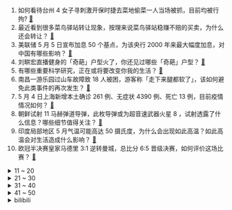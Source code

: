 1. 如何看待台州 4 女子寻刺激开保时捷去菜地偷菜一人当场被抓，目前均被行拘? [:link:](https://www.zhihu.com/question/531291641)
2. 最近看到很多菜鸟驿站转让现象，按理来说菜鸟驿站稳赚不赔的买卖，为什么还会转让？ [:link:](https://www.zhihu.com/question/516183094)
3. 美联储 5 月 5 日宣布加息 50 个基点，为该央行 2000 年来最大幅度加息，对中国有哪些影响？ [:link:](https://www.zhihu.com/question/531283055)
4. 刘畊宏直播健身的「奇葩」户型火了，你还见过哪些「奇葩」户型？ [:link:](https://www.zhihu.com/question/529790832)
5. 有哪些重要科学研究，正在或将要改变你我的生活？ [:link:](https://www.zhihu.com/question/531023059)
6. 南昌一游乐园过山车故障致 18 人被困，游客称「走下来腿都软了」，该如何避免此类事件的再次发生？ [:link:](https://www.zhihu.com/question/531295575)
7. 5 月 4 日上海新增本土确诊 261 例、无症状 4390 例、死亡 13 例，目前疫情情况如何？ [:link:](https://www.zhihu.com/question/531403608)
8. 朝鲜试射 11 马赫弹道导弹，此枚导弹或为超音速武器火星 8 ，试射透露了什么信息？哪些细节值得关注？ [:link:](https://www.zhihu.com/question/531341854)
9. 印度局部地区 5 月气温可能高达 50 摄氏度，为什么会出现如此高温？如此高温会对生活造成什么影响？ [:link:](https://www.zhihu.com/question/531004528)
10. 欧冠半决赛皇家马德里 3:1 逆转曼城，总比分 6:5 晋级决赛，如何评价这场比赛？ [:link:](https://www.zhihu.com/question/531398400)
<details>
<summary>11 ~ 20</summary>

11. 为何比亚迪有钱不赚，手握刀片电池，dmi王牌技术，海外市场基本是0? [:link:](https://www.zhihu.com/question/526422131)
12. 家里条件一般，想让孩子学个乐器，有什么推荐吗（不打算走艺术这条路）？ [:link:](https://www.zhihu.com/question/416893134)
13. 如果把香港四大天王年轻时放到现在，是不是和如今小鲜肉在娱乐圈的地位差不多? [:link:](https://www.zhihu.com/question/431760914)
14. 为什么近期各大APP的IP都只显示属地而不是IP地址呢？ [:link:](https://www.zhihu.com/question/531028989)
15. 北京健康宝更新，健康码、核酸检测及疫苗接种信息「一键可查」，会带来哪些影响？你还期待哪些更新？ [:link:](https://www.zhihu.com/question/531277615)
16. 为什么王者荣耀最近排位疑似出现大量人机？ [:link:](https://www.zhihu.com/question/367180730)
17. 喜欢管人是什么心理？ [:link:](https://www.zhihu.com/question/528147653)
18. 在面试时，学历和能力哪个优先呢？ [:link:](https://www.zhihu.com/question/531148726)
19. 「巅峰使命 2022」珠峰科考成功登顶，在珠峰成功架设世界海拔最高自动气象站，还有哪些科考纪录将诞生？ [:link:](https://www.zhihu.com/question/531269174)
20. 微软 CEO 称 XBox 已经连续两个季度领先，如何看待这一说法，本世代 Xbox 真的要翻身了吗？ [:link:](https://www.zhihu.com/question/530500734)
</details>
<details>
<summary>21 ~ 30</summary>

21. 引起年轻人产生焦虑的原因有哪些？ [:link:](https://www.zhihu.com/question/531348611)
22. 北京多例感染者出现呼吸道症状后核酸仍为阴性，原因可能是什么？该如何注意自我防范？ [:link:](https://www.zhihu.com/question/531329477)
23. 部分村干部把岗位作「跳板」，「九成精力投入行政，一成时间联系群众」成常态，会给基层治理带来哪些风险？ [:link:](https://www.zhihu.com/question/530608984)
24. 请问大家觉得刘浩存适合演《三体》里的程心吗？ [:link:](https://www.zhihu.com/question/527383163)
25. 一直没读懂，红楼里贾政怎会看上赵姨娘那种女子？ [:link:](https://www.zhihu.com/question/530827295)
26. 西安是否如网上所说「工资低，高消费」？ [:link:](https://www.zhihu.com/question/353434853)
27. 为什么鬼吹灯，盗墓笔记的作者可以知道这么多的盗墓知识？ [:link:](https://www.zhihu.com/question/310959418)
28. 研究称 40 万年内人类找不到外星人，这是真的吗？有哪些科学依据？ [:link:](https://www.zhihu.com/question/531302671)
29. 俄罗斯外交部宣布将日本首相和外相列入禁止入境名单，还有哪些信息值得关注？ [:link:](https://www.zhihu.com/question/531322648)
30. 有人认为要是没有美国北约支持乌克兰，这场战争早就结束了，因此美国北约负有责任，大家怎么看法？ [:link:](https://www.zhihu.com/question/531262809)
</details>
<details>
<summary>31 ~ 40</summary>

31. 比亚迪 4 月新能源汽车销售 10.6 万辆，这一数据说明了什么？ [:link:](https://www.zhihu.com/question/531201036)
32. 如何评价《风骚律师》（Better Call Saul）第六季第四集？ [:link:](https://www.zhihu.com/question/531143012)
33. 电视剧《重生之门》第 10-11 集拍得怎么样？哪些剧情点值得关注？ [:link:](https://www.zhihu.com/question/531059051)
34. 欧冠半决赛次回合利物浦 3:2 比利亚雷亚尔，总比分 5:2 晋级决赛，如何评价这场比赛？ [:link:](https://www.zhihu.com/question/531260874)
35. 跑步很多年，目前 5km 最快 25 分钟，有什么方法能在一个月内 5km 跑进 20 分钟？ [:link:](https://www.zhihu.com/question/530796958)
36. 我想问一下在银行上班，天天加班加到七点多正常吗？ [:link:](https://www.zhihu.com/question/530501286)
37. 你看过哪些令你心头一颤的书籍？ [:link:](https://www.zhihu.com/question/450820049)
38. 你见过最拙劣的学术造假是什么样的？ [:link:](https://www.zhihu.com/question/299526311)
39. 高一了，每天都学不进去，总感觉考不上大学，也不想混日子，我应该现在就去读专科吗? [:link:](https://www.zhihu.com/question/530805741)
40. 原神深渊满星到底对平民玩家的练度要求有多高？ [:link:](https://www.zhihu.com/question/511830225)
</details>
<details>
<summary>41 ~ 50</summary>

41. 我是一个 00 后，我感觉上班好累，是那种精神上的累，我该怎么办才能坚持下来？ [:link:](https://www.zhihu.com/question/525063114)
42. 工作不顺心，工资也不高，感觉快要抑郁了，快 30 了裸辞转行又有点难，有没有什么意见？ [:link:](https://www.zhihu.com/question/530098462)
43. 高中友谊都是这样的吗？ [:link:](https://www.zhihu.com/question/531136779)
44. 为什么过强的共情能力会使人逐渐冷漠? [:link:](https://www.zhihu.com/question/442989420)
45. 北京朝阳区及公共交通运营调整区域内单位居家办公，这对当前疫情防控有哪些帮助？ [:link:](https://www.zhihu.com/question/531324582)
46. 胖就一定会被人讨厌吗? [:link:](https://www.zhihu.com/question/531147981)
47. 为什么博士期间大部分时间都耗在实验室，却还是那么多水论文？ [:link:](https://www.zhihu.com/question/512495192)
48. 什么是你领悟最深的人生真谛？ [:link:](https://www.zhihu.com/question/363358319)
49. 上班不开心，你会选择辞职吗？ [:link:](https://www.zhihu.com/question/529054249)
50. 关于爱情，是活在当下还是考虑未来？ [:link:](https://www.zhihu.com/question/531295998)
</details><details>
<summary>bilibili</summary>

</details>